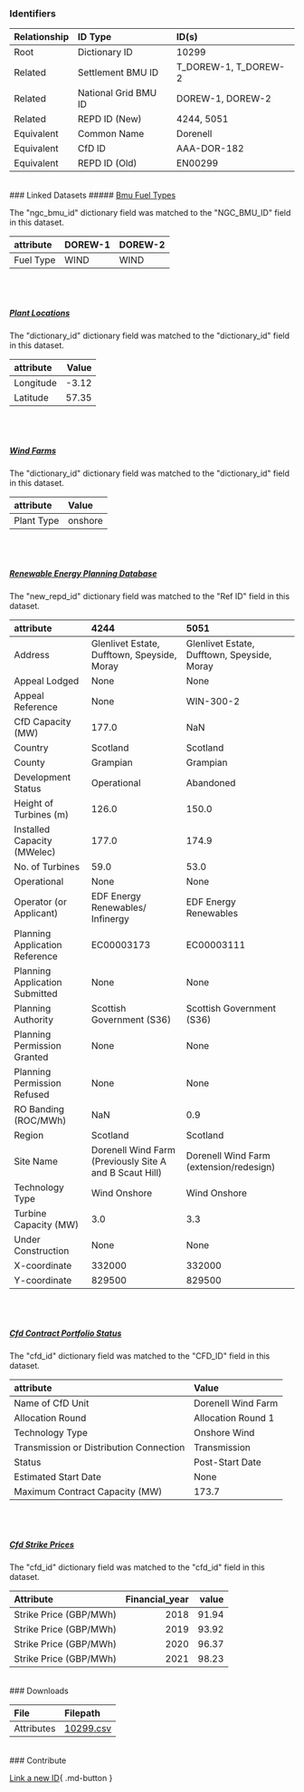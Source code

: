 ### Identifiers

| Relationship   | ID Type              | ID(s)                |
|:---------------|:---------------------|:---------------------|
| Root           | Dictionary ID        | 10299                |
| Related        | Settlement BMU ID    | T_DOREW-1, T_DOREW-2 |
| Related        | National Grid BMU ID | DOREW-1, DOREW-2     |
| Related        | REPD ID (New)        | 4244, 5051           |
| Equivalent     | Common Name          | Dorenell             |
| Equivalent     | CfD ID               | AAA-DOR-182          |
| Equivalent     | REPD ID (Old)        | EN00299              |

<br>
### Linked Datasets
##### <a href="https://osuked.github.io/Power-Station-Dictionary/datasets/bmu-fuel-types">Bmu Fuel Types</a>



The "ngc_bmu_id" dictionary field was matched to the "NGC_BMU_ID" field in this dataset.

| attribute   | DOREW-1   | DOREW-2   |
|:------------|:----------|:----------|
| Fuel Type   | WIND      | WIND      |

<br><br>
##### <a href="https://osuked.github.io/Power-Station-Dictionary/datasets/plant-locations">Plant Locations</a>



The "dictionary_id" dictionary field was matched to the "dictionary_id" field in this dataset.

| attribute   |   Value |
|:------------|--------:|
| Longitude   |   -3.12 |
| Latitude    |   57.35 |

<br><br>
##### <a href="https://osuked.github.io/Power-Station-Dictionary/datasets/wind-farms">Wind Farms</a>



The "dictionary_id" dictionary field was matched to the "dictionary_id" field in this dataset.

| attribute   | Value   |
|:------------|:--------|
| Plant Type  | onshore |

<br><br>
##### <a href="https://osuked.github.io/Power-Station-Dictionary/datasets/renewable-energy-planning-database">Renewable Energy Planning Database</a>



The "new_repd_id" dictionary field was matched to the "Ref ID" field in this dataset.

| attribute                      | 4244                                                    | 5051                                         |
|:-------------------------------|:--------------------------------------------------------|:---------------------------------------------|
| Address                        | Glenlivet Estate, Dufftown, Speyside,  Moray            | Glenlivet Estate, Dufftown, Speyside,  Moray |
| Appeal Lodged                  | None                                                    | None                                         |
| Appeal Reference               | None                                                    | WIN-300-2                                    |
| CfD Capacity (MW)              | 177.0                                                   | NaN                                          |
| Country                        | Scotland                                                | Scotland                                     |
| County                         | Grampian                                                | Grampian                                     |
| Development Status             | Operational                                             | Abandoned                                    |
| Height of Turbines (m)         | 126.0                                                   | 150.0                                        |
| Installed Capacity (MWelec)    | 177.0                                                   | 174.9                                        |
| No. of Turbines                | 59.0                                                    | 53.0                                         |
| Operational                    | None                                                    | None                                         |
| Operator (or Applicant)        | EDF Energy Renewables/ Infinergy                        | EDF Energy Renewables                        |
| Planning Application Reference | EC00003173                                              | EC00003111                                   |
| Planning Application Submitted | None                                                    | None                                         |
| Planning Authority             | Scottish Government (S36)                               | Scottish Government (S36)                    |
| Planning Permission Granted    | None                                                    | None                                         |
| Planning Permission Refused    | None                                                    | None                                         |
| RO Banding (ROC/MWh)           | NaN                                                     | 0.9                                          |
| Region                         | Scotland                                                | Scotland                                     |
| Site Name                      | Dorenell Wind Farm (Previously Site A and B Scaut Hill) | Dorenell Wind Farm (extension/redesign)      |
| Technology Type                | Wind Onshore                                            | Wind Onshore                                 |
| Turbine Capacity (MW)          | 3.0                                                     | 3.3                                          |
| Under Construction             | None                                                    | None                                         |
| X-coordinate                   | 332000                                                  | 332000                                       |
| Y-coordinate                   | 829500                                                  | 829500                                       |

<br><br>
##### <a href="https://osuked.github.io/Power-Station-Dictionary/datasets/cfd-contract-portfolio-status">Cfd Contract Portfolio Status</a>



The "cfd_id" dictionary field was matched to the "CFD_ID" field in this dataset.

| attribute                               | Value              |
|:----------------------------------------|:-------------------|
| Name of CfD Unit                        | Dorenell Wind Farm |
| Allocation Round                        | Allocation Round 1 |
| Technology Type                         | Onshore Wind       |
| Transmission or Distribution Connection | Transmission       |
| Status                                  | Post-Start Date    |
| Estimated Start Date                    | None               |
| Maximum Contract Capacity (MW)          | 173.7              |

<br><br>
##### <a href="https://osuked.github.io/Power-Station-Dictionary/datasets/cfd-strike-prices">Cfd Strike Prices</a>



The "cfd_id" dictionary field was matched to the "cfd_id" field in this dataset.

| Attribute              |   Financial_year |   value |
|:-----------------------|-----------------:|--------:|
| Strike Price (GBP/MWh) |             2018 |   91.94 |
| Strike Price (GBP/MWh) |             2019 |   93.92 |
| Strike Price (GBP/MWh) |             2020 |   96.37 |
| Strike Price (GBP/MWh) |             2021 |   98.23 |


<br>
### Downloads


| File       | Filepath                                                                              |
|:-----------|:--------------------------------------------------------------------------------------|
| Attributes | [10299.csv](https://osuked.github.io/Power-Station-Dictionary/object_attrs/10299.csv) |


<br>
### Contribute

[Link a new ID](https://docs.google.com/forms/d/e/1FAIpQLSc5jRsQ7NgiLLXbwo9PUdwTQyuqbRwThltG56-o6NVSe7E_nw/viewform?usp=pp_url&entry.251912331=10299){ .md-button }